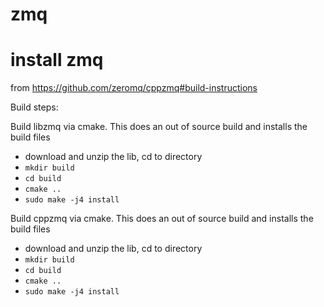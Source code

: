 # zmq

# install zmq
from https://github.com/zeromq/cppzmq#build-instructions

Build steps:

Build libzmq via cmake. This does an out of source build and installs the build files
+ download and unzip the lib, cd to directory
+ `mkdir build`
+ `cd build`
+ `cmake ..`
+ `sudo make -j4 install`

Build cppzmq via cmake. This does an out of source build and installs the build files
+ download and unzip the lib, cd to directory
+ `mkdir build`
+ `cd build`
+ `cmake ..`
+ `sudo make -j4 install`
